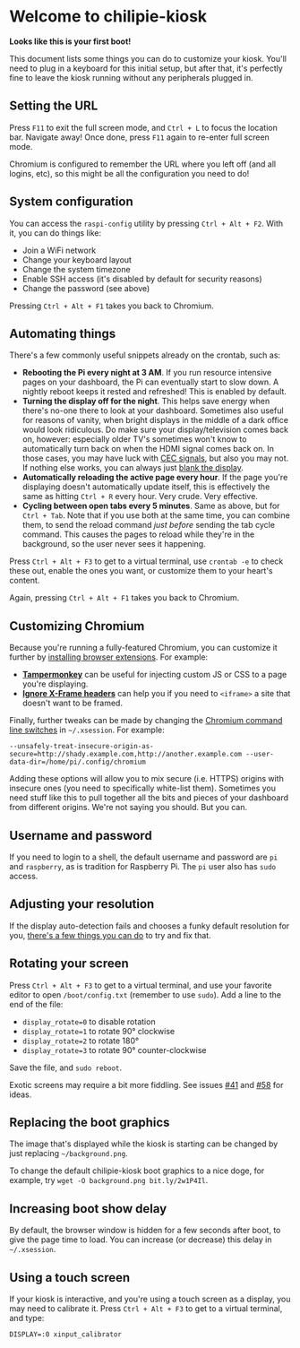 # Welcome to chilipie-kiosk

**Looks like this is your first boot!**

This document lists some things you can do to customize your kiosk. You'll need to plug in a keyboard for this initial setup, but after that, it's perfectly fine to leave the kiosk running without any peripherals plugged in.

## Setting the URL

Press `F11` to exit the full screen mode, and `Ctrl + L` to focus the location bar. Navigate away! Once done, press `F11` again to re-enter full screen mode.

Chromium is configured to remember the URL where you left off (and all logins, etc), so this might be all the configuration you need to do!

## System configuration

You can access the `raspi-config` utility by pressing `Ctrl + Alt + F2`. With it, you can do things like:

- Join a WiFi network
- Change your keyboard layout
- Change the system timezone
- Enable SSH access (it's disabled by default for security reasons)
- Change the password (see above)

Pressing `Ctrl + Alt + F1` takes you back to Chromium.

## Automating things

There's a few commonly useful snippets already on the crontab, such as:

- **Rebooting the Pi every night at 3 AM**. If you run resource intensive pages on your dashboard, the Pi can eventually start to slow down. A nightly reboot keeps it rested and refreshed! This is enabled by default.
- **Turning the display off for the night**. This helps save energy when there's no-one there to look at your dashboard. Sometimes also useful for reasons of vanity, when bright displays in the middle of a dark office would look ridiculous. Do make sure your display/television comes back on, however: especially older TV's sometimes won't know to automatically turn back on when the HDMI signal comes back on. In those cases, you may have luck with [CEC signals](https://timleland.com/raspberry-pi-turn-tv-onoff-cec/), but also you may not. If nothing else works, you can always just [blank the display](https://askubuntu.com/a/7299).
- **Automatically reloading the active page every hour**. If the page you're displaying doesn't automatically update itself, this is effectively the same as hitting `Ctrl + R` every hour. Very crude. Very effective.
- **Cycling between open tabs every 5 minutes**. Same as above, but for `Ctrl + Tab`. Note that if you use both at the same time, you can combine them, to send the reload command _just before_ sending the tab cycle command. This causes the pages to reload while they're in the background, so the user never sees it happening.

Press `Ctrl + Alt + F3` to get to a virtual terminal, use `crontab -e` to check these out, enable the ones you want, or customize them to your heart's content.

Again, pressing `Ctrl + Alt + F1` takes you back to Chromium.

## Customizing Chromium

Because you're running a fully-featured Chromium, you can customize it further by [installing browser extensions](https://chrome.google.com/webstore/category/extensions). For example:

- **[Tampermonkey](https://chrome.google.com/webstore/detail/tampermonkey/dhdgffkkebhmkfjojejmpbldmpobfkfo)** can be useful for injecting custom JS or CSS to a page you're displaying.
- **[Ignore X-Frame headers](https://chrome.google.com/webstore/detail/ignore-x-frame-headers/gleekbfjekiniecknbkamfmkohkpodhe)** can help you if you need to `<iframe>` a site that doesn't want to be framed.

Finally, further tweaks can be made by changing the [Chromium command line switches](https://peter.sh/experiments/chromium-command-line-switches/) in `~/.xsession`. For example:

```
--unsafely-treat-insecure-origin-as-secure=http://shady.example.com,http://another.example.com --user-data-dir=/home/pi/.config/chromium
```

Adding these options will allow you to mix secure (i.e. HTTPS) origins with insecure ones (you need to specifically white-list them). Sometimes you need stuff like this to pull together all the bits and pieces of your dashboard from different origins. We're not saying you should. But you can.

## Username and password

If you need to login to a shell, the default username and password are `pi` and `raspberry`, as is tradition for Raspberry Pi. The `pi` user also has `sudo` access.

## Adjusting your resolution

If the display auto-detection fails and chooses a funky default resolution for you, [there's a few things you can do](https://www.opentechguides.com/how-to/article/raspberry-pi/28/raspi-display-setting.html) to try and fix that.

## Rotating your screen

Press `Ctrl + Alt + F3` to get to a virtual terminal, and use your favorite editor to open `/boot/config.txt` (remember to use `sudo`). Add a line to the end of the file:

- `display_rotate=0` to disable rotation
- `display_rotate=1` to rotate 90° clockwise
- `display_rotate=2` to rotate 180°
- `display_rotate=3` to rotate 90° counter-clockwise

Save the file, and `sudo reboot`.

Exotic screens may require a bit more fiddling. See issues [#41](https://github.com/futurice/chilipie-kiosk/issues/41) and [#58](https://github.com/futurice/chilipie-kiosk/issues/58) for ideas.

## Replacing the boot graphics

The image that's displayed while the kiosk is starting can be changed by just replacing `~/background.png`.

To change the default chilipie-kiosk boot graphics to a nice doge, for example, try `wget -O background.png bit.ly/2w1P4Il`.

## Increasing boot show delay

By default, the browser window is hidden for a few seconds after boot, to give the page time to load. You can increase (or decrease) this delay in `~/.xsession`.

## Using a touch screen

If your kiosk is interactive, and you're using a touch screen as a display, you may need to calibrate it. Press `Ctrl + Alt + F3` to get to a virtual terminal, and type:

    DISPLAY=:0 xinput_calibrator
